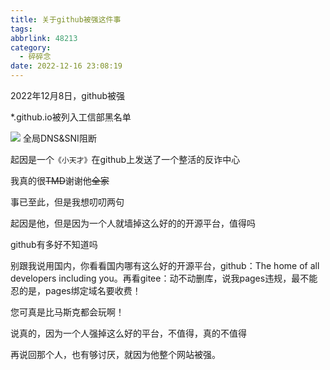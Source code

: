 ```yaml
---
title: 关于github被强这件事
tags:
abbrlink: 48213
category:
  - 碎碎念
date: 2022-12-16 23:08:19
---
```

2022年12月8日，github被强
<!-- more -->


*.github.io被列入工信部黑名单

![](https://wlopck.gitee.io/img/posts/githubping.png)
全局DNS&SNI阻断

起因是一个`《小天才》`在github上发送了一个整活的反诈中心

我真的很~~TMD~~谢谢他~~全家~~

事已至此，但是我想叨叨两句

起因是他，但是因为一个人就墙掉这么好的的开源平台，值得吗

github有多好不知道吗

别跟我说用国内，你看看国内哪有这么好的开源平台，github：The home of all developers including you。再看gitee：动不动删库，说我pages违规，最不能忍的是，pages绑定域名要收费！

您可真是比马斯克都会玩啊！

说真的，因为一个人强掉这么好的平台，不值得，真的不值得

再说回那个人，也有够讨厌，就因为他整个网站被强。
